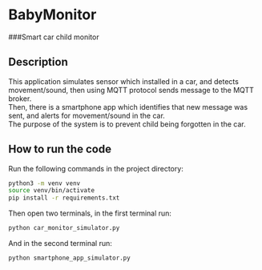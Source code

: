 # BabyMonitor
###Smart car child monitor

## Description

This application simulates sensor which installed in a car, and detects movement/sound, then using MQTT protocol sends message to the MQTT broker.  
Then, there is a smartphone app which identifies that new message was sent, and alerts for movement/sound in the car.  
The purpose of the system is to prevent child being forgotten in the car.  

## How to run the code
Run the following commands in the project directory:  
```bash
python3 -m venv venv
source venv/bin/activate
pip install -r requirements.txt
```

Then open two terminals, in the first terminal run:
```bash
python car_monitor_simulator.py
```

And in the second terminal run:
```bash
python smartphone_app_simulator.py
```
